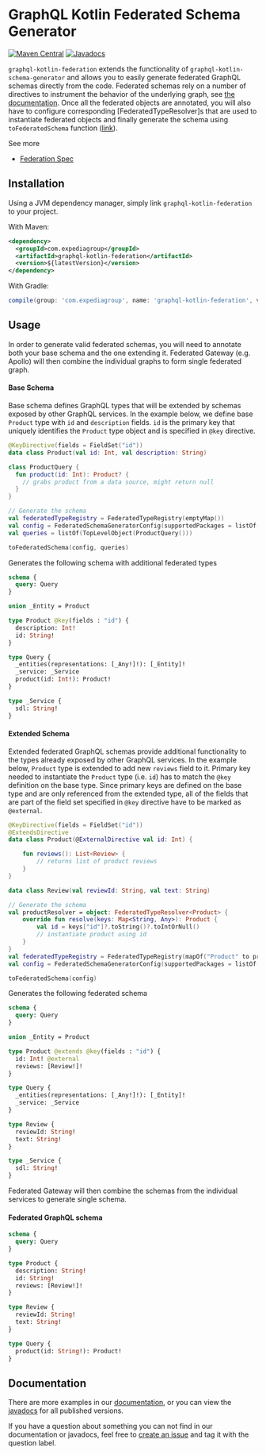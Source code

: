 # GraphQL Kotlin Federated Schema Generator
[![Maven Central](https://img.shields.io/maven-central/v/com.expediagroup/graphql-kotlin-federation.svg?label=Maven%20Central)](https://search.maven.org/search?q=g:%22com.expediagroup%22%20AND%20a:%22graphql-kotlin-federation%22)
[![Javadocs](https://img.shields.io/maven-central/v/com.expediagroup/graphql-kotlin-federation.svg?label=javadoc&colorB=brightgreen)](https://www.javadoc.io/doc/com.expediagroup/graphql-kotlin-federation)

`graphql-kotlin-federation` extends the functionality of `graphql-kotlin-schema-generator` and allows you to easily
generate federated GraphQL schemas directly from the code. Federated schemas rely on a number of directives to
instrument the behavior of the underlying graph, see [the documentation](federated-directives).
Once all the federated objects are annotated, you will also have to configure corresponding [FederatedTypeResolver]s
that are used to instantiate federated objects and finally generate the schema using `toFederatedSchema` function
([link](https://github.com/ExpediaGroup/graphql-kotlin/blob/master/graphql-kotlin-federation/src/main/kotlin/com/expedia/graphql/federation/toFederatedSchema.kt#L18)).

See more

* [Federation Spec](https://www.apollographql.com/docs/apollo-server/federation/federation-spec/)

## Installation

Using a JVM dependency manager, simply link `graphql-kotlin-federation` to your project.

With Maven:

```xml
<dependency>
  <groupId>com.expediagroup</groupId>
  <artifactId>graphql-kotlin-federation</artifactId>
  <version>${latestVersion}</version>
</dependency>
```

With Gradle:

```groovy
compile(group: 'com.expediagroup', name: 'graphql-kotlin-federation', version: "$latestVersion")
```

## Usage

In order to generate valid federated schemas, you will need to annotate both your base schema and the one extending it. Federated Gateway (e.g. Apollo) will then combine the individual graphs to form single federated graph.

#### Base Schema

Base schema defines GraphQL types that will be extended by schemas exposed by other GraphQL services. In the example below, we define base `Product` type with `id` and `description` fields. `id` is the primary key that uniquely identifies the `Product` type object and is specified in `@key` directive.

```kotlin
@KeyDirective(fields = FieldSet("id"))
data class Product(val id: Int, val description: String)

class ProductQuery {
  fun product(id: Int): Product? {
    // grabs product from a data source, might return null
  }
}

// Generate the schema
val federatedTypeRegistry = FederatedTypeRegistry(emptyMap())
val config = FederatedSchemaGeneratorConfig(supportedPackages = listOf("org.example"), hooks = FederatedSchemaGeneratorHooks(federatedTypeRegistry))
val queries = listOf(TopLevelObject(ProductQuery()))

toFederatedSchema(config, queries)
```

Generates the following schema with additional federated types

```graphql
schema {
  query: Query
}

union _Entity = Product

type Product @key(fields : "id") {
  description: Int!
  id: String!
}

type Query {
  _entities(representations: [_Any!]!): [_Entity]!
  _service: _Service
  product(id: Int!): Product!
}

type _Service {
  sdl: String!
}
```

#### Extended Schema

Extended federated GraphQL schemas provide additional functionality to the types already exposed by other GraphQL services. In the example below, `Product` type is extended to add new `reviews` field to it. Primary key needed to instantiate the `Product` type (i.e. `id`) has to match the `@key` definition on the base type. Since primary keys are defined on the base type and are only referenced from the extended type, all of the fields that are part of the field set specified in `@key` directive have to be marked as `@external`.

```kotlin
@KeyDirective(fields = FieldSet("id"))
@ExtendsDirective
data class Product(@ExternalDirective val id: Int) {

    fun reviews(): List<Review> {
        // returns list of product reviews
    }
}

data class Review(val reviewId: String, val text: String)

// Generate the schema
val productResolver = object: FederatedTypeResolver<Product> {
    override fun resolve(keys: Map<String, Any>): Product {
        val id = keys["id"]?.toString()?.toIntOrNull()
        // instantiate product using id
    }
}
val federatedTypeRegistry = FederatedTypeRegistry(mapOf("Product" to productResolver))
val config = FederatedSchemaGeneratorConfig(supportedPackages = listOf("org.example"), hooks = FederatedSchemaGeneratorHooks(federatedTypeRegistry))

toFederatedSchema(config)
```

Generates the following federated schema

```graphql
schema {
  query: Query
}

union _Entity = Product

type Product @extends @key(fields : "id") {
  id: Int! @external
  reviews: [Review!]!
}

type Query {
  _entities(representations: [_Any!]!): [_Entity]!
  _service: _Service
}

type Review {
  reviewId: String!
  text: String!
}

type _Service {
  sdl: String!
}
```

Federated Gateway will then combine the schemas from the individual services to generate single schema.

#### Federated GraphQL schema

```graphql
schema {
  query: Query
}

type Product {
  description: String!
  id: String!
  reviews: [Review!]!
}

type Review {
  reviewId: String!
  text: String!
}

type Query {
  product(id: String!): Product!
}
```

## Documentation

There are more examples in our [documentation](https://expediagroup.github.io/graphql-kotlin),
or you can view the [javadocs](https://www.javadoc.io/doc/com.expediagroup/graphql-kotlin-federation) for all published versions.

If you have a question about something you can not find in our documentation or javadocs, feel free to [create an issue](https://github.com/ExpediaGroup/graphql-kotlin/issues) and tag it with the question label.
